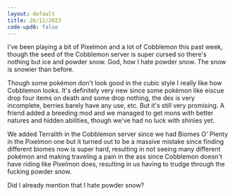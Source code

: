 ```yaml
---
layout: default
title: 26/12/2023
code-upd8: false
---
```

I've been playing a bit of Pixelmon and a lot of Cobblemon this past week, though the seed of the Cobblemon server is super cursed so there's nothing but ice and powder snow. God, how I hate powder snow. The snow is snowier than before.

Though some pokémon don't look good in the cubic style I really like how Cobblemon looks. It's definitely very new since some pokémon like eiscue drop four items on death and some drop nothing, the dex is very incomplete, berries barely have any use, etc. But it's still very promising. A friend added a breeding mod and we managed to get mons with better natures and hidden abilities, though we've had no luck with shinies yet.

We added Terralith in the Cobblemon server since we had Biomes O' Plenty in the Pixelmon one but it turned out to be a massive mistake since finding different biomes now is super hard, resulting in not seeing many different pokémon and making traveling a pain in the ass since Cobblemon doesn't have riding like Pixelmon does, resulting in us having to trudge through the fucking powder snow.

Did I already mention that I hate powder snow?